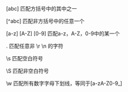 [abc] 匹配方括号中的其中之一

[^abc] 匹配非方括号中的任意一个

[a-z] [A-Z] [0-9] 匹配a-z，A-Z，0-9中的某一个

. 匹配任意非 \r \n 的字符

\s 匹配空白符号

\S 匹配非空白符号

\w 匹配所有数字字母下划线，等同于[a-zA-Z0-9_] 